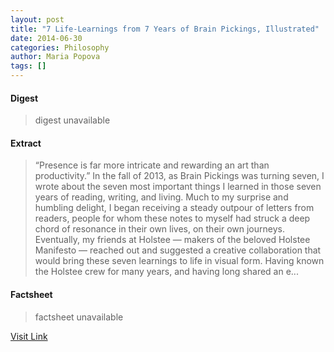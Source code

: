```yaml
---
layout: post
title: "7 Life-Learnings from 7 Years of Brain Pickings, Illustrated"
date: 2014-06-30
categories: Philosophy
author: Maria Popova
tags: []
---
```



#### Digest
>digest unavailable

#### Extract
>&#8220;Presence is far more intricate and rewarding an art than productivity.&#8221; In the fall of 2013, as Brain Pickings was turning seven, I wrote about the seven most important things I learned in those seven years of reading, writing, and living. Much to my surprise and humbling delight, I began receiving a steady outpour of letters from readers, people for whom these notes to myself had struck a deep chord of resonance in their own lives, on their own journeys. Eventually, my friends at Holstee &#8212; makers of the beloved Holstee Manifesto &#8212; reached out and suggested a creative collaboration that would bring these seven learnings to life in visual form. Having known the Holstee crew for many years, and having long shared an e...

#### Factsheet
>factsheet unavailable

[Visit Link](http://feedproxy.google.com/~r/brainpickings/rss/~3/EHPshO8x5Aw/)


